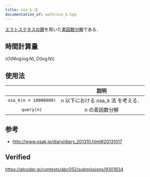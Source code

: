 ```yaml
---
title: osa_k 法
documentation_of: math/osa_k.hpp
---
```


[エラトステネスの篩](sieve_of_eratosthenes.md)を用いた[素因数分解](prime_factorization.md)である．


## 時間計算量

$\langle O(N\log{\log{N}}), O(\log{N}) \rangle$


## 使用法

||説明|
|:--:|:--:|
|`osa_k(n = 10000000)`|$n$ 以下における osa_k 法 を考える．|
|`query(n)`|$n$ の素因数分解|


## 参考

- http://www.osak.jp/diary/diary_201310.html#20131017


## Verified

https://atcoder.jp/contests/abc052/submissions/9301834
